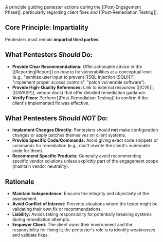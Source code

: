 A principle guiding pentester actions during the [[Post-Engagement Phase]], particularly regarding client fixes and [[Post-Remediation Testing]].

## Core Principle: Impartiality

Pentesters must remain **impartial third parties**.

## What Pentesters *Should* Do:

- **Provide Clear Recommendations:** Offer actionable advice in the [[Reporting|Report]] on *how* to fix vulnerabilities at a conceptual level (e.g., "sanitize user input to prevent [[SQL Injection (SQLi)]]", "implement proper access controls", "patch vulnerable software").
- **Provide High-Quality References:** Link to external resources ([[CVE]], [[OWASP]], vendor docs) that offer detailed remediation guidance.
- **Verify Fixes:** Perform [[Post-Remediation Testing]] to confirm if the client's implemented fix was effective.

## What Pentesters *Should NOT* Do:

- **Implement Changes Directly:** Pentesters should **not** make configuration changes or apply patches themselves on client systems.
- **Provide Specific Code/Commands:** Avoid giving exact code snippets or commands for remediation (e.g., don't rewrite the client's vulnerable code for them).
- **Recommend Specific Products:** Generally avoid recommending specific vendor solutions unless explicitly part of the engagement scope (maintain vendor neutrality).

## Rationale

- **Maintain Independence:** Ensures the integrity and objectivity of the assessment.
- **Avoid Conflict of Interest:** Prevents situations where the tester might be validating their own fix or recommendations.
- **Liability:** Avoids taking responsibility for potentially breaking systems during remediation attempts.
- **Empower Client:** The client owns their environment and the responsibility for fixing it; the pentester's role is to identify weaknesses and validate fixes. 
